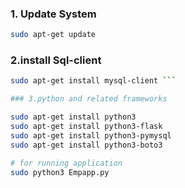 ### 1. Update System 

```bash
sudo apt-get update
```
### 2.install Sql-client
```bash
sudo apt-get install mysql-client ```

### 3.python and related frameworks

sudo apt-get install python3
sudo apt-get install python3-flask
sudo apt-get install python3-pymysql
sudo apt-get install python3-boto3

# for running application
sudo python3 Empapp.py
